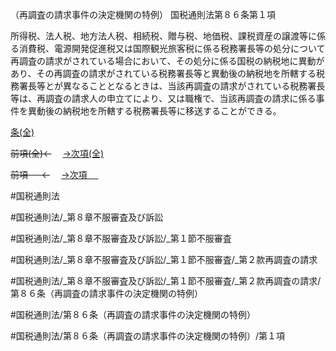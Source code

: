 （再調査の請求事件の決定機関の特例）
国税通則法第８６条第１項

所得税、法人税、地方法人税、相続税、贈与税、地価税、課税資産の譲渡等に係る消費税、電源開発促進税又は国際観光旅客税に係る税務署長等の処分について再調査の請求がされている場合において、その処分に係る国税の納税地に異動があり、その再調査の請求がされている税務署長等と異動後の納税地を所轄する税務署長等とが異なることとなるときは、当該再調査の請求がされている税務署長等は、再調査の請求人の申立てにより、又は職権で、当該再調査の請求に係る事件を異動後の納税地を所轄する税務署長等に移送することができる。

[条(全)](国税通則法＿＿＿＿＿第８６条_.md)

~~前項(全)←~~　  [→次項(全)](国税通則法＿＿＿＿＿第８６条第２項_.md)

~~前項 　 ←~~　  [→次項 　 ](国税通則法＿＿＿＿＿第８６条第２項.md)



#国税通則法

#国税通則法/_第８章不服審査及び訴訟

#国税通則法/_第８章不服審査及び訴訟/_第１節不服審査

#国税通則法/_第８章不服審査及び訴訟/_第１節不服審査/_第２款再調査の請求

#国税通則法/_第８章不服審査及び訴訟/_第１節不服審査/_第２款再調査の請求/第８６条（再調査の請求事件の決定機関の特例）

#国税通則法/第８６条（再調査の請求事件の決定機関の特例）

#国税通則法/第８６条（再調査の請求事件の決定機関の特例）/第１項

